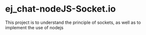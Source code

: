 # ej_chat-nodeJS-Socket.io


This project is to understand the principle of
sockets, as well as to implement the use of nodejs
